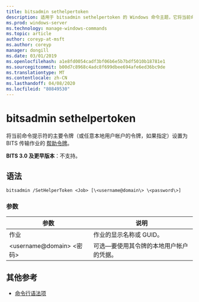 ```yaml
---
title: bitsadmin sethelpertoken
description: 适用于 bitsadmin sethelpertoken 的 Windows 命令主题，它将当前命令提示符的主要令牌（或任意本地用户帐户的令牌，如果指定）设置为 BITS 传输作业的帮助令牌。
ms.prod: windows-server
ms.technology: manage-windows-commands
ms.topic: article
author: coreyp-at-msft
ms.author: coreyp
manager: dongill
ms.date: 03/01/2019
ms.openlocfilehash: a1e8fd0054cadf3bf06b6e5b7bdf5010b18781e1
ms.sourcegitcommit: b00d7c8968c4adc8f699dbee694afe6ed36bc9de
ms.translationtype: MT
ms.contentlocale: zh-CN
ms.lasthandoff: 04/08/2020
ms.locfileid: "80849530"
---
```

# <a name="bitsadmin-sethelpertoken"></a>bitsadmin sethelpertoken

将当前命令提示符的主要令牌（或任意本地用户帐户的令牌，如果指定）设置为 BITS 传输作业的 [帮助令牌](/windows/desktop/bits/helper-tokens-for-bits-transfer-jobs)。

**BITS 3.0 及更早版本**：不支持。

## <a name="syntax"></a>语法

```
bitsadmin /SetHelperToken <Job> [\<username@domain\> \<password\>]
```

### <a name="parameters"></a>参数

|参数|说明|
|---------|-----------|
|作业|作业的显示名称或 GUID。|
|\<username@domain\> \<密码\>|可选&mdash;要使用其令牌的本地用户帐户的凭据。|

## <a name="additional-references"></a>其他参考

- [命令行语法项](command-line-syntax-key.md)
